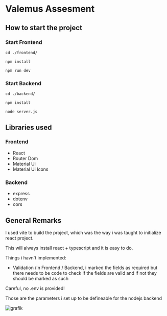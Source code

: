 # Valemus Assesment

## How to start the project

### Start Frontend
`cd ./frontend/`

`npm install`

`npm run dev`

### Start Backend
`cd ./backend/`

`npm install`

`node server.js`

## Libraries used

### Frontend
- React
- Router Dom
- Material Ui
- Material Ui Icons

### Backend
- express  
- dotenv
- cors

## General Remarks
I used vite to build the project, which was the way i was taught to initialize react project.

This will always install react + typescript and it is easy to do.

Things i havn't implemented:

- Validation (in Frontend / Backend, i marked the fields as required but there needs to be code to check if the fields are valid and if not they should be marked as such 

Careful, no .env is provided!

Those are the parameters i set up to be defineable for the nodejs backend

![grafik](https://github.com/user-attachments/assets/2b57e5af-1b84-4020-af69-352349e54b99)

